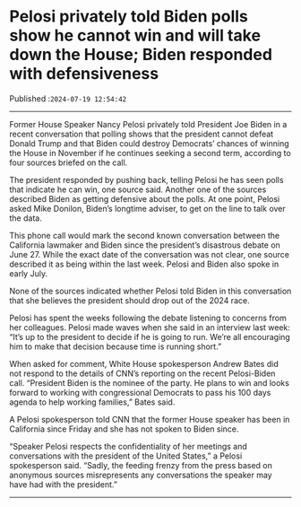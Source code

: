 # Pelosi privately told Biden polls show he cannot win and will take down the House; Biden responded with defensiveness

Published :`2024-07-19 12:54:42`

---

Former House Speaker Nancy Pelosi privately told President Joe Biden in a recent conversation that polling shows that the president cannot defeat Donald Trump and that Biden could destroy Democrats’ chances of winning the House in November if he continues seeking a second term, according to four sources briefed on the call.

The president responded by pushing back, telling Pelosi he has seen polls that indicate he can win, one source said. Another one of the sources described Biden as getting defensive about the polls. At one point, Pelosi asked Mike Donilon, Biden’s longtime adviser, to get on the line to talk over the data.

This phone call would mark the second known conversation between the California lawmaker and Biden since the president’s disastrous debate on June 27. While the exact date of the conversation was not clear, one source described it as being within the last week. Pelosi and Biden also spoke in early July.

None of the sources indicated whether Pelosi told Biden in this conversation that she believes the president should drop out of the 2024 race.

Pelosi has spent the weeks following the debate listening to concerns from her colleagues. Pelosi made waves when she said in an interview last week: “It’s up to the president to decide if he is going to run. We’re all encouraging him to make that decision because time is running short.”

When asked for comment, White House spokesperson Andrew Bates did not respond to the details of CNN’s reporting on the recent Pelosi-Biden call. “President Biden is the nominee of the party. He plans to win and looks forward to working with congressional Democrats to pass his 100 days agenda to help working families,” Bates said.

A Pelosi spokesperson told CNN that the former House speaker has been in California since Friday and she has not spoken to Biden since.

“Speaker Pelosi respects the confidentiality of her meetings and conversations with the president of the United States,” a Pelosi spokesperson said. “Sadly, the feeding frenzy from the press based on anonymous sources misrepresents any conversations the speaker may have had with the president.”

---

